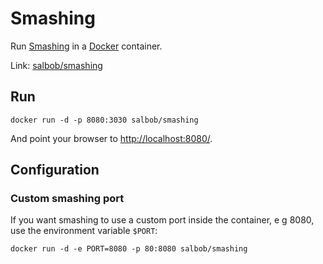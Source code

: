 # Smashing
Run [Smashing](https://github.com/Smashing/smashing) in a [Docker](http://docker.io/) container.

Link: [salbob/smashing](https://hub.docker.com/r/salbob/smashing/)


## Run
```docker run -d -p 8080:3030 salbob/smashing```

And point your browser to [http://localhost:8080/](http://localhost:8080/).


## Configuration
### Custom smashing port
If you want smashing to use a custom port inside the container, e g 8080, use the environment variable `$PORT`:

```docker run -d -e PORT=8080 -p 80:8080 salbob/smashing```
